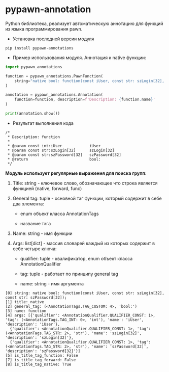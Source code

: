 # pypawn-annotation
Python библиотека, реализует автоматическую аннотацию для функций из языка программирования pawn.

- Установка последней версии модуля
```console
pip install pypawn-annotations
```

- Пример использования модуля. Аннотация к native функции:
```python
import pypawn_annotations

function = pypawn_annotations.PawnFunction(
    string="native bool: function(const iUser, const str: szLogin[32], const str: szPassword[32]);"
)

annotation = pypawn_annotations.Annotation(
    function=function, description=f'Description: {function.name}'
)

print(annotation.show())
```

- Результат выполнения кода
```console
/* 
 * Description: function
 * 
 * @param const int:iUser            iUser
 * @param const str:szLogin[32]      szLogin[32]
 * @param const str:szPassword[32]   szPassword[32]
 * @return                           bool: 
 */
```

**Модуль использует регулярные выражения для поиска групп:**
1. Title: string - ключевое слово, обозначающее что строка является функцией (native, forward, func)
2. General tag: tuple - основной тэг функции, который содержит в себе два элемента:
 	
    - enum объект класса AnnotationTags
 	
    - название тэга
  
3. Name: string - имя функции
4. Args: list[dict] - массив словарей каждый из которых содержит в себе четыре ключа:
 	
    - qualifier: tuple - квалификатор, enum объект класса AnnotationQualifier
 	
    - tag: tuple - работает по принципу general tag
 	
    - name: string - имя аргумента


```console
[0] string: native bool: function(const iUser, const str: szLogin[32], const str: szPassword[32]);
[1] title: native
[2] general_tag: (<AnnotationTags.TAG_CUSTOM: 4>, 'bool:')
[3] name: function
[4] args: [{'qualifier': <AnnotationQualifier.QUALIFIER_CONST: 1>, 'tag': (<AnnotationTags.TAG_INT: 0>, 'int'), 'name': 'iUser', 'description': 'iUser'},
  {'qualifier': <AnnotationQualifier.QUALIFIER_CONST: 1>, 'tag': (<AnnotationTags.TAG_STR: 2>, 'str'), 'name': 'szLogin[32]', 'description': 'szLogin[32]'},
  {'qualifier': <AnnotationQualifier.QUALIFIER_CONST: 1>, 'tag': (<AnnotationTags.TAG_STR: 2>, 'str'), 'name': 'szPassword[32]', 'description': 'szPassword[32]'}]
[5] is_title_tag_function: False
[7] is_title_tag_forward: False
[8] is_title_tag_native: True
```

